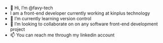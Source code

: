 - 👋 Hi, I’m @favy-tech
- I am a front-end developer currently working at kinplus technology
- 🌱 I’m currently learning version control
- 💞️ I’m looking to collaborate on on any software front-end development project
- 📫 You can reach me through my linkedin account

<!---
favy-tech/favy-tech is a ✨ special ✨ repository because its `README.md` (this file) appears on your GitHub profile.
You can click the Preview link to take a look at your changes.
--->

